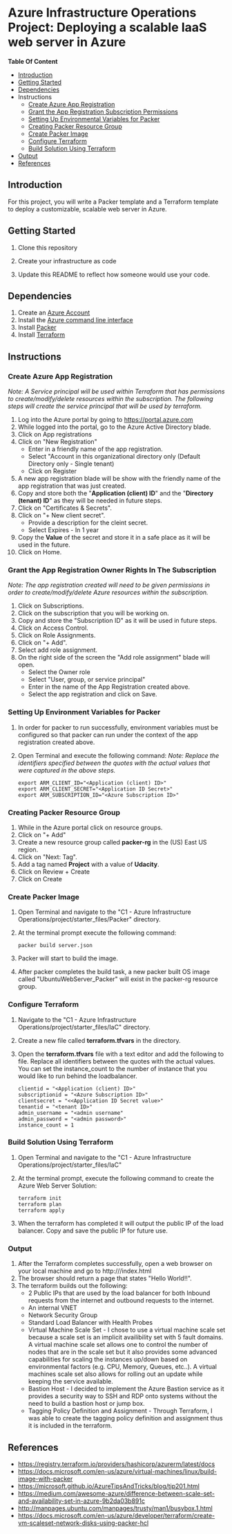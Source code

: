 # Azure Infrastructure Operations Project: Deploying a scalable IaaS web server in Azure

**Table Of Content**

* [Introduction](#Introduction)
* [Getting Started](#GettingStarted)
* [Dependencies](#Dependencies)
* Instructions
    * [Create Azure App Registration](#Create%20Azure%20App%20Registration)
    * [Grant the App Registration Subscription Permissions](#Grant%20the%20App%20Registration%20Subscription%20Permissions)
    * [Setting Up Environmental Variables for Packer](#Setting%20Up%20Environmental%20Variables%20for%20Packer)
    * [Creating Packer Resource Group](#Creating%20Packer%20Resource%20Group)
    * [Create Packer Image](#Create%20Packer%20Image)
    * [Configure Terraform](#Configure%20Terraform)
    * [Build Solution Using Terraform](#Build%20Solution%20Using%20Terraform)
* [Output](#Output)
* [References](#References)



## Introduction
For this project, you will write a Packer template and a Terraform template to deploy a customizable, scalable web server in Azure.

## Getting Started
1. Clone this repository

2. Create your infrastructure as code

3. Update this README to reflect how someone would use your code.

## Dependencies
1. Create an [Azure Account](https://portal.azure.com) 
2. Install the [Azure command line interface](https://docs.microsoft.com/en-us/cli/azure/install-azure-cli?view=azure-cli-latest)
3. Install [Packer](https://www.packer.io/downloads)
4. Install [Terraform](https://www.terraform.io/downloads.html)

## Instructions

### Create Azure App Registration

*Note: A Service principal will be used within Terraform that has permissions to create/modify/delete resources within the subscription. The following steps will create the service principal that will be used by terraform.*

1. Log into the Azure portal by going to https://portal.azure.com
1. While logged into the portal, go to the Azure Active Directory blade.
1.  Click on App registrations
1. Click on "New Registration"
    * Enter in a friendly name of the app registration.
    * Select "Account in this organizational directory only (Default Directory only - Single tenant)
    * Click on Register
1. A new app registration blade will be show with the friendly name of the app registration that was just created.
1. Copy and store both the "**Application (client) ID**" and the "**Directory (tenant) ID**" as they will be needed in future steps.
1. Click on "Certificates & Secrets".
1. Click on "+ New client secret".
    * Provide a description for the cleint secret.
    * Select Expires - In 1 year
1. Copy the **Value** of the secret and store it in a safe place as it will be used in the future.
1. Click on Home. 

### Grant the App Registration Owner Rights In The Subscription

*Note: The app registration created will need to be given permissions in order to create/modify/delete Azure resources within the subscription.*

1. Click on Subscriptions.
1. Click on the subscription that you will be working on.
1. Copy and store the "Subscription ID" as it will be used in future steps.
1. Click on Access Control.
1. Click on Role Assignments.
1. Click on "+ Add".
1. Select add role assignment.
1. On the right side of the screen the "Add role assignment" blade will open.
    * Select the Owner role
    * Select "User, group, or service principal"
    * Enter in the name of the App Registration created above.
    * Select the app registration and click on Save.

### Setting Up Environment Variables for Packer

1. In order for packer to run successfully, environment variables must be configured so that packer can run under the context of the app registration created above.
1. Open Terminal and execute the following command:
*Note: Replace the identifiers specified between the quotes with the actual values that were captured in the above steps.*

    ```dotnetcli
    export ARM_CLIENT_ID="<Application (client) ID>"
    export ARM_CLIENT_SECRET="<Application ID Secret>"
    export ARM_SUBSCRIPTION_ID="<Azure Subscription ID>"
    ```

### Creating Packer Resource Group

1. While in the Azure portal click on resource groups.
1. Click on "+ Add"
1. Create a new resource group called **packer-rg** in the (US) East US region.
1. Click on "Next: Tag".
1. Add a tag named **Project** with a value of **Udacity**.
1. Click on Review + Create
1. Click on Create

### Create Packer Image

1. Open Terminal and navigate to the "C1 - Azure Infrastructure Operations/project/starter_files/Packer" directory.
1. At the terminal prompt execute the following command:

    ```dotnetcli
    packer build server.json
    ```

1. Packer will start to build the image.
1. After packer completes the build task, a new packer built OS image called "UbuntuWebServer_Packer" will exist in the packer-rg resource group.

### Configure Terraform
1. Navigate to the "C1 - Azure Infrastructure Operations/project/starter_files/IaC" directory.
1. Create a new file called **terraform.tfvars** in the directory.
1. Open the **terraform.tfvars** file with a text editor and add the following to file. Replace all identifiers between the quotes with the actual values. You can set the instance_count to the number of instance that you would like to run behind the loadbalancer.

    ```dotnetcli
    clientid = "<Application (client) ID>"
    subscriptionid = "<Azure Subscription ID>"
    clientsecret = "<<Application ID Secret value>"
    tenantid = "<tenant ID>"
    admin_username = "<admin username"
    admin_password = "<admin password>"
    instance_count = 1
    ```

### Build Solution Using Terraform

1. Open Terminal and navigate to the "C1 - Azure Infrastructure Operations/project/starter_files/IaC"
1. At the terminal prompt, execute the following command to create the Azure Web Server Solution:

    ```dotnetcli
    terraform init
    terraform plan
    terraform apply
    ```

1. When the terraform has completed it will output the public IP of the load balancer. Copy and save the public IP for future use.

### Output

1. After the Terraform completes successfully, open a web browser on your local machine and go to http://<Public IP Provided By Terraform>/index.html
1. The browser should return a page that states "Hello World!!".
1. The terraform builds out the following:
    * 2 Public IPs that are used by the load balancer for both Inbound requests from the internet and outbound requests to the internet.
    * An internal VNET
    * Network Security Group
    * Standard Load Balancer with Health Probes
    * Virtual Machine Scale Set - I chose to use a virtual machine scale set because a scale set is an implicit availibility set with 5 fault domains. A virtual machine scale set allows one to control the number of nodes that are in the scale set but it also provides some advanced capabilities for scaling the instances up/down based on environmental factors (e.g. CPU, Memory, Queues, etc..). A virtual machines scale set also allows for rolling out an update while keeping the service available.
    * Bastion Host - I decided to implement the Azure Bastion service as it provides a security way to SSH and RDP onto systems without the need to build a bastion host or jump box.
    * Tagging Policy Definition and Assignment - Through Terraform, I was able to create the tagging policy definition and assignment thus it is included in the terraform.

## References
* https://registry.terraform.io/providers/hashicorp/azurerm/latest/docs
* https://docs.microsoft.com/en-us/azure/virtual-machines/linux/build-image-with-packer
* https://microsoft.github.io/AzureTipsAndTricks/blog/tip201.html
* https://medium.com/awesome-azure/difference-between-scale-set-and-availability-set-in-azure-9b2da03b891c
* http://manpages.ubuntu.com/manpages/trusty/man1/busybox.1.html
* https://docs.microsoft.com/en-us/azure/developer/terraform/create-vm-scaleset-network-disks-using-packer-hcl




